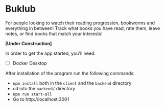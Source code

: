 # Buklub

For people looking to watch their reading progression, bookworms and everything in between! Track what books you have read, rate them, leave notes, or find books that match your interests!

**[Under Construction]**

In order to get the app started, you'll need:

- [ ] Docker Desktop

After installation of the program run the following commands:

- `npm install` both in the `client` and the `backend` directory
- cd into the `backend/` directory
- `npm run start-all`
- Go to http://localhost:3001
